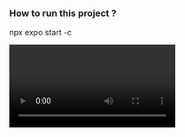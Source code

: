 ### How to run this project ?

npx expo start -c

![Alt text](/assets/Upstox.mov "Animated Submit Button")
